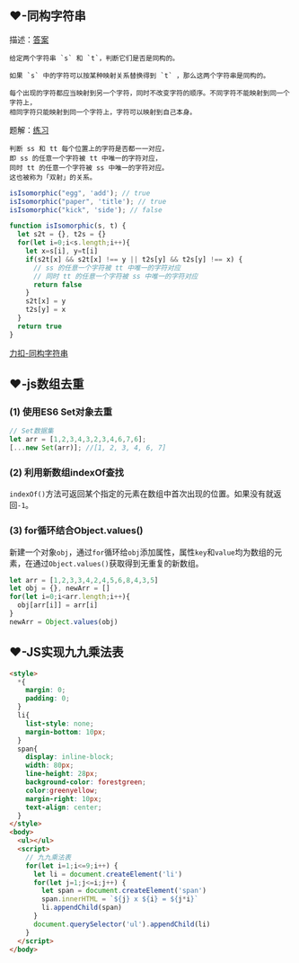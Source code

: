 ## ♥-同构字符串

描述：[答案](https://leetcode-cn.com/problems/isomorphic-strings/solution/tong-gou-zi-fu-chuan-by-leetcode-solutio-s6fd/)
```
给定两个字符串 `s` 和 `t`，判断它们是否是同构的。

如果 `s` 中的字符可以按某种映射关系替换得到 `t` ，那么这两个字符串是同构的。

每个出现的字符都应当映射到另一个字符，同时不改变字符的顺序。不同字符不能映射到同一个字符上，
相同字符只能映射到同一个字符上，字符可以映射到自己本身。
```

题解：[练习](https://leetcode-cn.com/problems/isomorphic-strings/)
```
判断 ss 和 tt 每个位置上的字符是否都一一对应，
即 ss 的任意一个字符被 tt 中唯一的字符对应，
同时 tt 的任意一个字符被 ss 中唯一的字符对应。
这也被称为「双射」的关系。
```

```js
isIsomorphic("egg", 'add'); // true
isIsomorphic("paper", 'title'); // true
isIsomorphic("kick", 'side'); // false

function isIsomorphic(s, t) {
  let s2t = {}, t2s = {}
  for(let i=0;i<s.length;i++){
    let x=s[i], y=t[i]
    if(s2t[x] && s2t[x] !== y || t2s[y] && t2s[y] !== x) {
      // ss 的任意一个字符被 tt 中唯一的字符对应
      // 同时 tt 的任意一个字符被 ss 中唯一的字符对应
      return false
    }
    s2t[x] = y
    t2s[y] = x
  }
  return true
}
```

[力扣-同构字符串](https://leetcode-cn.com/problems/isomorphic-strings/)

## ♥-js数组去重

### (1) 使用ES6 Set对象去重
```js
// Set数据集
let arr = [1,2,3,4,3,2,3,4,6,7,6]; 
[...new Set(arr)]; //[1, 2, 3, 4, 6, 7] 
```

### (2) 利用新数组indexOf查找 
`indexOf()`方法可返回某个指定的元素在数组中首次出现的位置。如果没有就返回`-1`。
### (3) for循环结合Object.values()
新建一个对象`obj`，通过`for`循环给`obj`添加属性，属性`key`和`value`均为数组的元素，在通过`Object.values()`获取得到无重复的新数组。
```js
let arr = [1,2,3,3,4,2,4,5,6,8,4,3,5]
let obj = {}, newArr = []
for(let i=0;i<arr.length;i++){
  obj[arr[i]] = arr[i]
}
newArr = Object.values(obj)
```

## ♥-JS实现九九乘法表
```html
<style>
  *{
    margin: 0;
    padding: 0;
  }
  li{
    list-style: none;
    margin-bottom: 10px;
  }
  span{
    display: inline-block;
    width: 80px;
    line-height: 28px;
    background-color: forestgreen;
    color:greenyellow;
    margin-right: 10px;
    text-align: center;
  }
</style>
<body>
  <ul></ul>
  <script>
    // 九九乘法表
    for(let i=1;i<=9;i++) {
      let li = document.createElement('li')
      for(let j=1;j<=i;j++) {
        let span = document.createElement('span')
        span.innerHTML = `${j} x ${i} = ${j*i}`
        li.appendChild(span)
      }
      document.querySelector('ul').appendChild(li)
    }
  </script>
</body>
```

